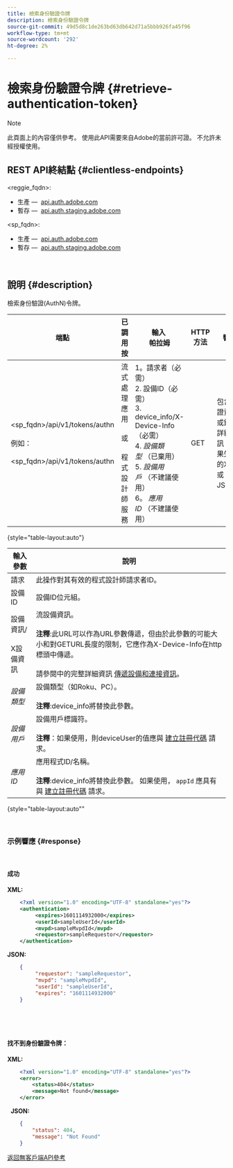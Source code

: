 ```yaml
---
title: 檢索身份驗證令牌
description: 檢索身份驗證令牌
source-git-commit: 49d5d8c1de263bd63db642d71a5bbb926fa45f96
workflow-type: tm+mt
source-wordcount: '292'
ht-degree: 2%

---
```



# 檢索身份驗證令牌 {#retrieve-authentication-token}

>[!NOTE]
>
>此頁面上的內容僅供參考。 使用此API需要來自Adobe的當前許可證。 不允許未經授權使用。

## REST API終結點 {#clientless-endpoints}

&lt;reggie_fqdn>:

* 生產 —  [api.auth.adobe.com](http://api.auth.adobe.com/)
* 暫存 —  [api.auth.staging.adobe.com](http://api.auth-staging.adobe.com/)

&lt;sp_fqdn>:

* 生產 —  [api.auth.adobe.com](http://api.auth.adobe.com/)
* 暫存 —  [api.auth.staging.adobe.com](http://api.auth-staging.adobe.com/)

</br>

## 說明 {#description}

檢索身份驗證(AuthN)令牌。  

| 端點 | 已調用  </br>按 | 輸入   </br>帕拉姆 | HTTP  </br>方法 | 響應 | HTTP  </br>響應 |
| --- | --- | --- | --- | --- | --- |
| &lt;sp_fqdn>/api/v1/tokens/authn</br></br>例如：</br></br>&lt;sp_fqdn>/api/v1/tokens/authn | 流式處理應用</br></br>或</br></br>程式設計師服務 | 1。請求者（必需）</br>2.  設備ID（必需）</br>3.  device_info/X-Device-Info（必需）</br>4.  _設備類型_ （已棄用）</br>5.  _設備用戶_ （不建議使用）</br>6。  _應用ID_ （不建議使用） | GET | 包含驗證資訊或錯誤詳細資訊（如果失敗）的XML或JSON。 | 200 — 成功。  </br>404 — 未找到令牌  </br>410 — 令牌已過期 |

{style=&quot;table-layout:auto&quot;}


| 輸入參數 | 說明 |
| --- | --- |
| 請求 | 此操作對其有效的程式設計師請求者ID。 |
| 設備ID | 設備ID位元組。 |
| 設備資訊/</br></br>X設備資訊 | 流設備資訊。</br></br>**注釋**:此URL可以作為URL參數傳遞，但由於此參數的可能大小和對GETURL長度的限制，它應作為X-Device-Info在http標頭中傳遞。 </br></br>請參閱中的完整詳細資訊 [傳遞設備和連接資訊](http://tve.helpdocsonline.com/passing-device-information)。 |
| _設備類型_ | 設備類型（如Roku、PC）。</br></br>**注釋**:device_info將替換此參數。 |
| _設備用戶_ | 設備用戶標識符。</br></br>**注釋**：如果使用，則deviceUser的值應與 [建立註冊代碼](http://tve.helpdocsonline.com/registration-code-request) 請求。 |
| _應用ID_ | 應用程式ID/名稱。 </br></br>**注釋**:device_info將替換此參數。 如果使用， `appId` 應具有與 [建立註冊代碼](http://tve.helpdocsonline.com/registration-code-request) 請求。 |

{style=&quot;table-layout:auto&quot;&quot;

</br>

### 示例響應 {#response}

 

#### 成功

**XML:**

```XML
    <?xml version="1.0" encoding="UTF-8" standalone="yes"?>
    <authentication>
         <expires>1601114932000</expires>
         <userId>sampleUserId</userId>
         <mvpd>sampleMvpdId</mvpd>
         <requestor>sampleRequestor</requestor>
    </authentication>
```


**JSON:**

```JSON
    {
         "requestor": "sampleRequestor",
         "mvpd": "sampleMvpdId",
         "userId": "sampleUserId",
         "expires": "1601114932000"
    }
```

 

 

#### 找不到身份驗證令牌：

**XML:**

```XML
    <?xml version="1.0" encoding="UTF-8" standalone="yes"?>
    <error>
        <status>404</status>
        <message>Not found</message>
    </error>
```

 
**JSON:**

```JSON
    {
        "status": 404,
        "message": "Not Found"
    }
```

[返回無客戶端API參考](http://tve.helpdocsonline.com/clientless-api-reference)

